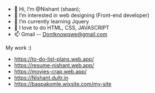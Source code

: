 - 👋 Hi, I’m @Nishant (shaan);
- 👀 I’m interested in web designing (Front-end developer)
- 🌱 I’m currently learning Jquery
- 💞️ I love to do HTML, CSS, JAVASCRIPT
- 📫 Gmail -- Dontknowqwe@gmail.com




My work :) 

- https://to-do-list-plans.web.app/
- https://resume-nishant.web.app/
- https://movies-crap.web.app/
- https://Nishant.dultr.in
- https://baspakomle.wixsite.com/my-site

<!---
nishant-source/nishant-source is a ✨ special ✨ repository because its `README.md` (this file) appears on your GitHub profile.
You can click the Preview link to take a look at your changes.
--->
